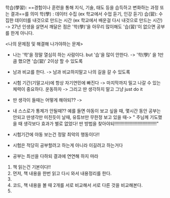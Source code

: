 학습(學習): ==경험이나 훈련을 통해 지식, 기술, 태도 등을 습득하고 변화하는 과정 또는 결과==를 의미
	학(學) : 데이터 수집 (ex 학교에서 수업 듣기, 인강 듣기)
	습(習): 수집한 데이터를 내것으로 만드는 시간 (ex 학교에서 배운걸 다시 내것으로 만드는 시간)
	-> 27년 인생을 살면서 깨달은 점은 '학(學)'을 아무리 많이해도 '습(習)'이 없으면 공부를 한게 아니다.

<나의 문제점 및 해결해 나가야하는 문제>
- 나는 '학'을 정말 열심히 하는 사람이다. but '습'을 많이 안한다. -> '학(學)' 을 1만큼 했으면 '습(習)' 2이상 할 수 있도록
- 남과 비교를 한다. -> 남과 비교하지말고 나의 길을 갈 수 있도록
- 시험 기간(기말고사)에 항상 자기연민에 빠진다 -> 마지막까지 밀고 나갈 수 있는 체력이 중요하다. 운동하자
		-> 그리고 딴 생각하지 말고 그냥 just do it
- 딴 생각이 들때는 어떻게 해야되?? ->
- 내 스스로가 통제가 안될때?? 예를 들면 야동이 보고 싶을 때, 몇시간 동안 공부는 안되고 딴생각만 미친듯이 날때, 유튜브만 무한정 보고 있을 때-> " 주님께 기도했을 때 생각보다 효과가 별로 없었다! 딴 방법을 찾아야되!!!!!!!!!!!!!!!!!!!!!!!!!!!!!!!!!"

- 시험기간에 야동 보는건 정말 최악의 행동이다!!
- 시험은 적당히 공부할려고 하는게 아니라 이길려고 하는거다
- 공부는 최선을 다하되 결과에 연연해 하지 마라


1. 책 읽는건 기본이다!!
2. 먼저, 책 내용을 한번 읽고 다시 와서 내용정리를 한다.
3. 
4. 코드, 책 내용을 볼 때 2개를 서로 비교해서 서로 다른 것을 비교해본다.
5. 


